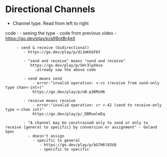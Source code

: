 # Directional Channels

- Channel type. Read from left to right

code :
      - seeing the type
         - code from previous video
            - https://go.dev/play/p/a98otBr4eX

         - send & receive (bidirectional)
            - https://go.dev/play/p/di1mKkGF6Y

            - "send and receive" means "send and receive"
               https://go.dev/play/p/SHr3lpX4so
                 -already saw the above code

            - send means send
                - error:"invalid operation: <-cs (receive from send-only type chan<-int>)"
                https://go.dev/play/p/oB-p3KMiH6

            - receive means receive
                - error:"invalid operation: cr <-42 (send to receive-only type <-chan int)"
                https://go.dev/play/p/_DBRuelmEq
                
            - "A channel may be constrained only to send or only to receive [general to specific] by conversion or assignment" - Goland Spec
              - doesn't assign
                - specific to general
                   - https://go.dev/play/p/bG7H6l03VQ
                   - specific to specific 